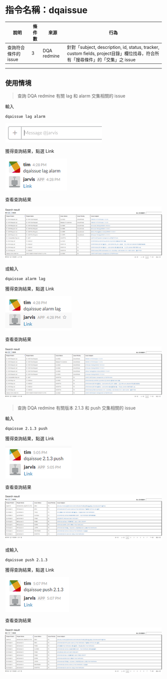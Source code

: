 # 指令名稱：dqaissue

| 說明 | 條件數 | 來源 | 行為 |
| --- | --- | --- | --- |
| 查詢符合條件的issue | 3 | DQA redmine | 針對「subject, description, id, status, tracker, custom fields, project目錄」欄位找尋，符合所有「搜尋條件」的「交集」之 issue |

---

## 使用情境

> 查詢 DQA redmine 有關 lag 和 alarm 交集相關的 issue

輸入

```
dqaissue lag alarm
```

![](/assets/2017-03-10_143613.PNG)

獲得查詢結果，點選 Link

![](/assets/2017-03-13_162901.PNG)

查看查詢結果

![](/assets/2017-03-10_143919.PNG)

或輸入

```
dqaissue alarm lag
```

獲得查詢結果，點選 Link

![](/assets/2017-03-13_162921.PNG)

查看查詢結果

![](/assets/2017-03-13_162547.PNG)

> 查詢 DQA redmine 有關版本 2.1.3 和 push 交集相關的 issue

輸入

```
dqaissue 2.1.3 push
```

獲得查詢結果，點選 Link

![](/assets/2017-03-13_171106.PNG)

查看查詢結果

![](/assets/2017-03-13_170645.PNG)

或輸入

```
dqaissue push 2.1.3
```

獲得查詢結果，點選 Link

![](/assets/2017-03-13_171114.PNG)

查看查詢結果

![](/assets/2017-03-13_170746.PNG)


